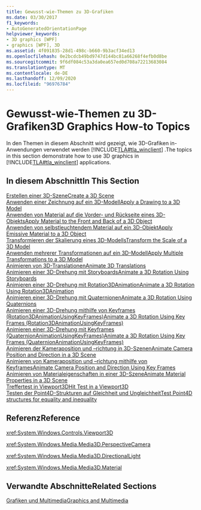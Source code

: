 ```yaml
---
title: Gewusst-wie-Themen zu 3D-Grafiken
ms.date: 03/30/2017
f1_keywords:
- AutoGeneratedOrientationPage
helpviewer_keywords:
- 3D graphics [WPF]
- graphics [WPF], 3D
ms.assetid: 4f091835-28d1-498c-b660-9b3acf34ed13
ms.openlocfilehash: 0e2bcdcb49bd9747d144bc81a66268f4efb0d8be
ms.sourcegitcommit: 9f6df084c53a3da0ea657ed0d708a72213683084
ms.translationtype: MT
ms.contentlocale: de-DE
ms.lasthandoff: 12/09/2020
ms.locfileid: "96976784"
---
```

# <a name="3d-graphics-how-to-topics"></a><span data-ttu-id="fbae8-102">Gewusst-wie-Themen zu 3D-Grafiken</span><span class="sxs-lookup"><span data-stu-id="fbae8-102">3D Graphics How-to Topics</span></span>
<span data-ttu-id="fbae8-103">In den Themen in diesem Abschnitt wird gezeigt, wie 3D-Grafiken in-Anwendungen verwendet werden [!INCLUDE[TLA#tla_winclient](../../../includes/tlasharptla-winclient-md.md)] .</span><span class="sxs-lookup"><span data-stu-id="fbae8-103">The topics in this section demonstrate how to use 3D graphics in [!INCLUDE[TLA#tla_winclient](../../../includes/tlasharptla-winclient-md.md)] applications.</span></span>  
  
## <a name="in-this-section"></a><span data-ttu-id="fbae8-104">In diesem Abschnitt</span><span class="sxs-lookup"><span data-stu-id="fbae8-104">In This Section</span></span>  
 [<span data-ttu-id="fbae8-105">Erstellen einer 3D-Szene</span><span class="sxs-lookup"><span data-stu-id="fbae8-105">Create a 3D Scene</span></span>](how-to-create-a-3-d-scene.md)  
 [<span data-ttu-id="fbae8-106">Anwenden einer Zeichnung auf ein 3D-Modell</span><span class="sxs-lookup"><span data-stu-id="fbae8-106">Apply a Drawing to a 3D Model</span></span>](how-to-apply-a-drawing-to-a-3-d-model.md)  
 [<span data-ttu-id="fbae8-107">Anwenden von Material auf die Vorder- und Rückseite eines 3D-Objekts</span><span class="sxs-lookup"><span data-stu-id="fbae8-107">Apply Material to the Front and Back of a 3D Object</span></span>](how-to-apply-material-to-the-front-and-back-of-a-3-d-object.md)  
 [<span data-ttu-id="fbae8-108">Anwenden von selbstleuchtendem Material auf ein 3D-Objekt</span><span class="sxs-lookup"><span data-stu-id="fbae8-108">Apply Emissive Material to a 3D Object</span></span>](how-to-apply-emissive-material-to-a-3-d-object.md)  
 [<span data-ttu-id="fbae8-109">Transformieren der Skalierung eines 3D-Modells</span><span class="sxs-lookup"><span data-stu-id="fbae8-109">Transform the Scale of a 3D Model</span></span>](how-to-transform-the-scale-of-a-3-d-model.md)  
 [<span data-ttu-id="fbae8-110">Anwenden mehrerer Transformationen auf ein 3D-Modell</span><span class="sxs-lookup"><span data-stu-id="fbae8-110">Apply Multiple Transformations to a 3D Model</span></span>](how-to-apply-multiple-transformations-to-a-3-d-model.md)  
 [<span data-ttu-id="fbae8-111">Animieren von 3D-Translationen</span><span class="sxs-lookup"><span data-stu-id="fbae8-111">Animate 3D Translations</span></span>](how-to-animate-3-d-translations.md)  
 [<span data-ttu-id="fbae8-112">Animieren einer 3D-Drehung mit Storyboards</span><span class="sxs-lookup"><span data-stu-id="fbae8-112">Animate a 3D Rotation Using Storyboards</span></span>](how-to-animate-a-3-d-rotation-using-storyboards.md)  
 [<span data-ttu-id="fbae8-113">Animieren einer 3D-Drehung mit Rotation3DAnimation</span><span class="sxs-lookup"><span data-stu-id="fbae8-113">Animate a 3D Rotation Using Rotation3DAnimation</span></span>](how-to-animate-a-3-d-rotation-using-rotation3danimation.md)  
 [<span data-ttu-id="fbae8-114">Animieren einer 3D-Drehung mit Quaternionen</span><span class="sxs-lookup"><span data-stu-id="fbae8-114">Animate a 3D Rotation Using Quaternions</span></span>](how-to-animate-a-3-d-rotation-using-quaternions.md)  
 [<span data-ttu-id="fbae8-115">Animieren einer 3D-Drehung mithilfe von Keyframes (Rotation3DAnimationUsingKeyFrames)</span><span class="sxs-lookup"><span data-stu-id="fbae8-115">Animate a 3D Rotation Using Key Frames (Rotation3DAnimationUsingKeyFrames)</span></span>](how-to-animate-a-3-d-rotation-using-key-frames.md)  
 [<span data-ttu-id="fbae8-116">Animieren einer 3D-Drehung mit Keyframes (QuaternionAnimationUsingKeyFrames)</span><span class="sxs-lookup"><span data-stu-id="fbae8-116">Animate a 3D Rotation Using Key Frames (QuaternionAnimationUsingKeyFrames)</span></span>](animate-a-3-d-rotation-quaternionanimationusingkeyframes.md)  
 [<span data-ttu-id="fbae8-117">Animieren der Kameraposition und –richtung in 3D-Szenen</span><span class="sxs-lookup"><span data-stu-id="fbae8-117">Animate Camera Position and Direction in a 3D Scene</span></span>](how-to-animate-camera-position-and-direction-in-a-3d-scene.md)  
 [<span data-ttu-id="fbae8-118">Animieren von Kameraposition und –richtung mithilfe von Keyframes</span><span class="sxs-lookup"><span data-stu-id="fbae8-118">Animate Camera Position and Direction Using Key Frames</span></span>](how-to-animate-camera-position-and-direction-using-key-frames.md)  
 [<span data-ttu-id="fbae8-119">Animieren von Materialeigenschaften in einer 3D-Szene</span><span class="sxs-lookup"><span data-stu-id="fbae8-119">Animate Material Properties in a 3D Scene</span></span>](how-to-animate-material-properties-in-a-3-d-scene.md)  
 [<span data-ttu-id="fbae8-120">Treffertest in Viewport3D</span><span class="sxs-lookup"><span data-stu-id="fbae8-120">Hit Test in a Viewport3D</span></span>](how-to-hit-test-in-a-viewport3d.md)  
 [<span data-ttu-id="fbae8-121">Testen der Point4D-Strukturen auf Gleichheit und Ungleichheit</span><span class="sxs-lookup"><span data-stu-id="fbae8-121">Test Point4D structures for equality and inequality</span></span>](how-to-test-point4d-structures-for-equality-and-inequality.md)  
  
## <a name="reference"></a><span data-ttu-id="fbae8-122">Referenz</span><span class="sxs-lookup"><span data-stu-id="fbae8-122">Reference</span></span>  
 <xref:System.Windows.Controls.Viewport3D>  
  
 <xref:System.Windows.Media.Media3D.PerspectiveCamera>  
  
 <xref:System.Windows.Media.Media3D.DirectionalLight>  
  
 <xref:System.Windows.Media.Media3D.Material>  
  
## <a name="related-sections"></a><span data-ttu-id="fbae8-123">Verwandte Abschnitte</span><span class="sxs-lookup"><span data-stu-id="fbae8-123">Related Sections</span></span>  
 [<span data-ttu-id="fbae8-124">Grafiken und Multimedia</span><span class="sxs-lookup"><span data-stu-id="fbae8-124">Graphics and Multimedia</span></span>](index.md)
